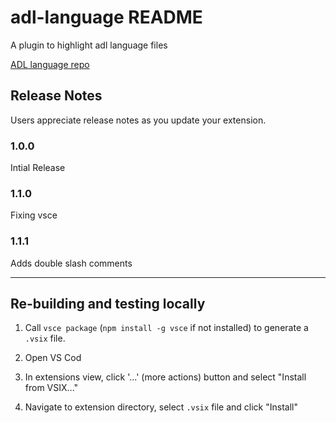 # adl-language README

A plugin to highlight adl language files

[ADL language repo](https://github.com/adl-lang/adl)

## Release Notes

Users appreciate release notes as you update your extension.

### 1.0.0

Intial Release

### 1.1.0

Fixing vsce

### 1.1.1

Adds double slash comments

---

## Re-building and testing locally

1. Call `vsce package` (`npm install -g vsce` if not installed)
to generate a `.vsix` file.

2. Open VS Cod

3. In extensions view, click '...' (more actions) button 
and select "Install from VSIX..."

4. Navigate to extension directory, select `.vsix` file and click "Install"
